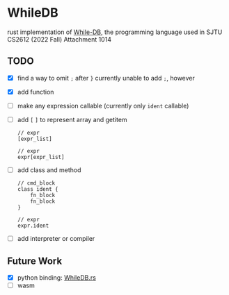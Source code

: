 # WhileDB
rust implementation of [While-DB](https://github.com/HellOwhatAs/While-DB), the programming language used in SJTU CS2612 (2022 Fall) Attachment 1014

## TODO
- [x] find a way to omit `;` after `}`
  currently unable to add `;`, however
- [x] add function
- [ ] make any expression callable (currently only `ident` callable)
- [ ] add `[` `]` to represent array and getitem
  ```
  // expr
  [expr_list]

  // expr
  expr[expr_list]
  ```
- [ ] add class and method
  ```
  // cmd_block
  class ident {
      fn_block
      fn_block
  }

  // expr
  expr.ident
  ```
- [ ] add interpreter or compiler


## Future Work
- [x] python binding: [WhileDB.rs](https://github.com/HellOwhatAs/WhileDB.rs)
- [ ] wasm